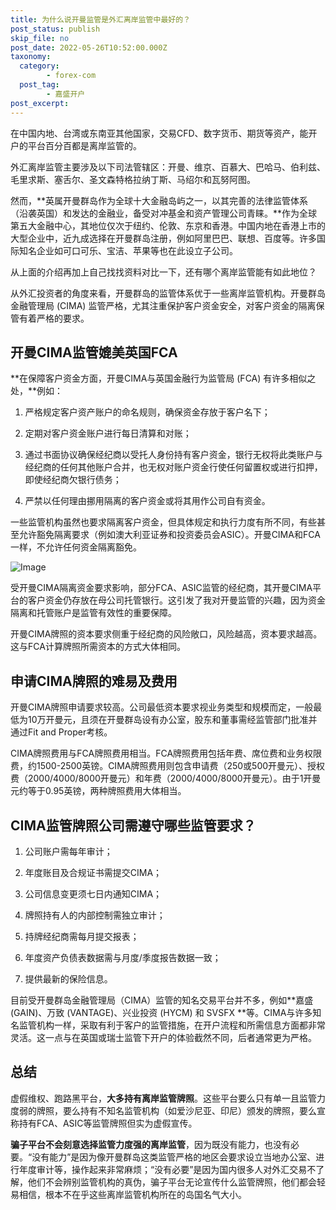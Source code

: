 ```yaml
---
title: 为什么说开曼监管是外汇离岸监管中最好的？
post_status: publish
skip_file: no
post_date: 2022-05-26T10:52:00.000Z
taxonomy:
  category:
        - forex-com
  post_tag:
        - 嘉盛开户
post_excerpt: 
---
```

在中国内地、台湾或东南亚其他国家，交易CFD、数字货币、期货等资产，能开户的平台百分百都是离岸监管的。

外汇离岸监管主要涉及以下司法管辖区：开曼、维京、百慕大、巴哈马、伯利兹、毛里求斯、塞舌尔、圣文森特格拉纳丁斯、马绍尔和瓦努阿图。

然而，**英属开曼群岛作为全球十大金融岛屿之一，以其完善的法律监管体系（沿袭英国）和发达的金融业，备受对冲基金和资产管理公司青睐。**作为全球第五大金融中心，其地位仅次于纽约、伦敦、东京和香港。中国内地在香港上市的大型企业中，近九成选择在开曼群岛注册，例如阿里巴巴、联想、百度等。许多国际知名企业如可口可乐、宝洁、苹果等也在此设立子公司。

从上面的介绍再加上自己找找资料对比一下，还有哪个离岸监管能有如此地位？

从外汇投资者的角度来看，开曼群岛的监管体系优于一些离岸监管机构。开曼群岛金融管理局 (CIMA) 监管严格，尤其注重保护客户资金安全，对客户资金的隔离保管有着严格的要求。

## 开曼CIMA监管媲美英国FCA

**在保障客户资金方面，开曼CIMA与英国金融行为监管局 (FCA) 有许多相似之处，**例如：

1. 严格规定客户资产账户的命名规则，确保资金存放于客户名下；

1. 定期对客户资金账户进行每日清算和对账；

1. 通过书面协议确保经纪商以受托人身份持有客户资金，银行无权将此类账户与经纪商的任何其他账户合并，也无权对账户资金行使任何留置权或进行扣押，即使经纪商欠银行债务；

1. 严禁以任何理由挪用隔离的客户资金或将其用作公司自有资金。

一些监管机构虽然也要求隔离客户资金，但具体规定和执行力度有所不同，有些甚至允许豁免隔离要求（例如澳大利亚证券和投资委员会ASIC）。开曼CIMA和FCA一样，不允许任何资金隔离豁免。

![Image](https://prod-files-secure.s3.us-west-2.amazonaws.com/39ed1227-6d7d-4570-be36-9ccd4a2c4241/bd849744-3fcb-4a37-8312-357962c8f065/image.png?X-Amz-Algorithm=AWS4-HMAC-SHA256&X-Amz-Content-Sha256=UNSIGNED-PAYLOAD&X-Amz-Credential=ASIAZI2LB4664XJKFPFP%2F20251014%2Fus-west-2%2Fs3%2Faws4_request&X-Amz-Date=20251014T101321Z&X-Amz-Expires=3600&X-Amz-Security-Token=IQoJb3JpZ2luX2VjELH%2F%2F%2F%2F%2F%2F%2F%2F%2F%2FwEaCXVzLXdlc3QtMiJHMEUCIEgdzgdjD5TbZdOone5zne1gC71kBIEM9WIrPfDKbW%2B%2BAiEAsTYJh3vfMsTl8aigEOy77A3guJhhqVwC%2BE%2F38O233Bgq%2FwMIWhAAGgw2Mzc0MjMxODM4MDUiDNvCL0jamcAimcxfXSrcA85d1dpGtFst0mR4xzqY%2FF4rVDo07sP5%2F69VvfMcgdl1l9qC8ljoqJ3pN6Pd2d0NllOUklbIQ8qOIb%2B4pPOaIE4T9wemvws%2B22FliTTwvbHhIC8%2Ff69stFldC0YUsOHevi3M41olF9jJTHxJxCBUPlQNCfEC7igFgAnFxsnpPvqtPekEZs77FSKwhPQx0Bc5GYqvA23bbcWvdKRyT%2BfDeMrxT7unewiypz2sadJ4GNw5RpoQzLexug5yO2jAVaXjAHP40A9ABxOgDDbBiJa%2BMHGlBt%2FbAVJPuA76c4R6fkhmm69PyyF8A5X7kYDHqAQrmFVitiyI7ua1WqwwQbPYyIUrDFVrQBvcaA4L3wfr%2FyFueEVcUEjb%2BVixq2Lo%2F9XaHKYZY%2BAFeviJsFCio5lXywjf69GmIuHynZYoIqLPnRD5rVn0qMrEMD%2BwG4CEszZLYX2%2F0mEPDwy7uC%2B6%2BUfveX3WbQFeOSJvqbh9zqD9aXaI1jPAvoIZe0A%2FGXDdo5B%2Fs634Idpuw6fUSONAikRuulwDfGvPdX7LJlfEcny775IIl07pfa%2FZ3y6I1OdjeEHFo4ip78Ul7UcTNcC7is2h7BzV6cM%2BDOTQ%2F47KJdiEttJy1SMlOg7TG7OEtRQCMKWkuMcGOqUBJae9W943O92B6wfjinmwUSXGJsn6YBe8IOHHeG1z1hLfr0VJSEjKbZxe%2B1OlNFwRtzB%2BgKi95IkB33rSJM1ug3GBHuHFVzAfKTiJdoXshASUclMa57pSusRhBqgBoEgOhZwiS2zZu1F0yAk6cpK0Lmziy9jDSX9WH4aiu50UTw2QD%2FgSWF5xPNlF%2BgYjU82TTqLe17aperQpWF%2FgyNYSmBRm0OIF&X-Amz-Signature=a8af8bfc91050787792415b7cf4e7b0e32e649a360b8532cf9c132aff47b0f17&X-Amz-SignedHeaders=host&x-amz-checksum-mode=ENABLED&x-id=GetObject)

受开曼CIMA隔离资金要求影响，部分FCA、ASIC监管的经纪商，其开曼CIMA平台的客户资金仍存放在母公司托管银行。这引发了我对开曼监管的兴趣，因为资金隔离和托管账户是监管有效性的重要保障。

开曼CIMA牌照的资本要求侧重于经纪商的风险敞口，风险越高，资本要求越高。这与FCA计算牌照所需资本的方式大体相同。

## **申请CIMA牌照的难易及费用**

开曼CIMA牌照申请要求较高。公司最低资本要求视业务类型和规模而定，一般最低为10万开曼元，且须在开曼群岛设有办公室，股东和董事需经监管部门批准并通过Fit and Proper考核。

CIMA牌照费用与FCA牌照费用相当。FCA牌照费用包括年费、席位费和业务权限费，约1500-2500英镑。CIMA牌照费用则包含申请费（250或500开曼元）、授权费（2000/4000/8000开曼元）和年费（2000/4000/8000开曼元）。由于1开曼元约等于0.95英镑，两种牌照费用大体相当。

## CIMA监管牌照公司需遵守哪些监管要求？

1. 公司账户需每年审计；

1. 年度账目及合规证书需提交CIMA；

1. 公司信息变更须七日内通知CIMA；

1. 牌照持有人的内部控制需独立审计；

1. 持牌经纪商需每月提交报表；

1. 年度资产负债表数据需与月度/季度报告数据一致；

1. 提供最新的保险信息。

目前受开曼群岛金融管理局（CIMA）监管的知名交易平台并不多，例如**嘉盛 (GAIN)、万致 (VANTAGE)、兴业投资 (HYCM) 和 SVSFX **等。CIMA与许多知名监管机构一样，采取有利于客户的监管措施，在开户流程和所需信息方面都非常灵活。这一点与在英国或瑞士监管下开户的体验截然不同，后者通常更为严格。

## 总结

虚假维权、跑路黑平台，**大多持有离岸监管牌照**。这些平台要么只有单一且监管力度弱的牌照，要么持有不知名监管机构（如爱沙尼亚、印尼）颁发的牌照，要么宣称持有FCA、ASIC等监管牌照但实为虚假宣传。

**骗子平台不会刻意选择监管力度强的离岸监管**，因为既没有能力，也没有必要。“没有能力”是因为像开曼群岛这类监管严格的地区会要求设立当地办公室、进行年度审计等，操作起来非常麻烦；“没有必要”是因为国内很多人对外汇交易不了解，他们不会辨别监管机构的真伪，骗子平台无论宣传什么监管牌照，他们都会轻易相信，根本不在乎这些离岸监管机构所在的岛国名气大小。